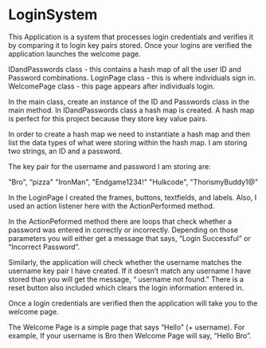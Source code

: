 # LoginSystem
This Application is a system that processes login credentials and verifies it by comparing it to login key pairs stored.
Once your logins are verified the application launches the welcome page. 

IDandPasswords class - this contains a hash map of all the user ID and Password combinations.
LoginPage class - this is where individuals sign in.
WelcomePage class - this page appears after individuals login. 

In the main class, create an instance of the ID and Passwords class in the main method. 
In IDandPasswords class a hash map is created. A hash map is perfect for this project because they store key value pairs. 

In order to create a hash map we need to instantiate a hash map and then list the data types of what were storing within the hash map.
I am storing two strings, an ID and a password. 

The key pair for the username and password I am storing are: 

"Bro", “pizza"
"IronMan", "Endgame1234!"
"Hulkcode", "ThorismyBuddy1@"


In the LoginPage I created the frames, buttons, textfields, and labels. Also, I used an action listener here with the ActionPerformed method. 

In the ActionPeformed method there are loops that check whether a password was entered in correctly or incorrectly. Depending on those parameters you will either get a message that says, “Login Successful” or “Incorrect Password”. 

Similarly, the application will check whether the username matches the username key pair I have created. If it doesn’t match any username I have stored than you will get the message, “ username not found.” 
There is a reset button also included which clears the login information entered in. 

Once a login credentials are verified then the application will take you to the welcome page. 

The Welcome Page is a simple page that says “Hello” (+ username). 
For example, If your username is Bro then Welcome Page will say, “Hello Bro”. 
